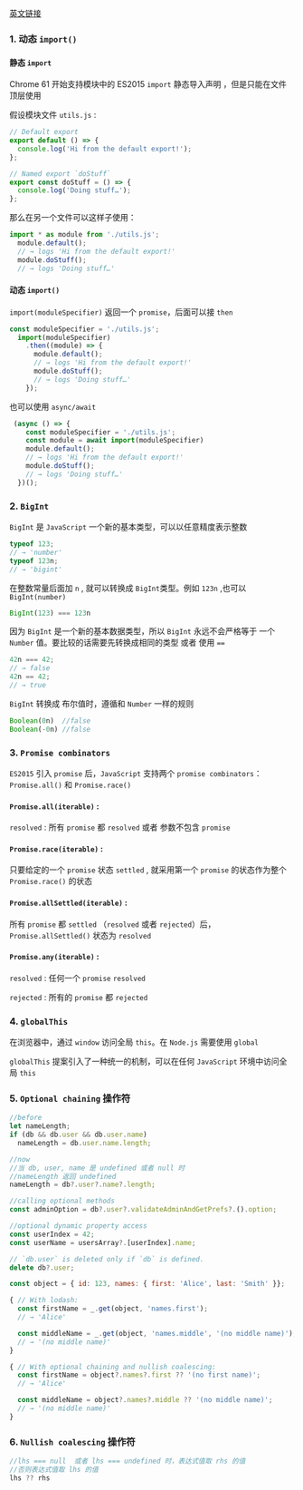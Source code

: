 [英文链接](https://v8.dev/features/tags/es2020)

### 1. 动态 `import()`

#### 静态 `import`

Chrome 61 开始支持模块中的 ES2015 `import` 静态导入声明 ，但是只能在文件顶层使用

假设模块文件 `utils.js` :

```javascript
// Default export
export default () => {
  console.log('Hi from the default export!');
};

// Named export `doStuff`
export const doStuff = () => {
  console.log('Doing stuff…');
};
```

那么在另一个文件可以这样子使用：

```javascript
import * as module from './utils.js';
  module.default();
  // → logs 'Hi from the default export!'
  module.doStuff();
  // → logs 'Doing stuff…'
```



#### 动态 `import()`

`import(moduleSpecifier)` 返回一个 `promise`，后面可以接 `then`

```javascript
const moduleSpecifier = './utils.js';
  import(moduleSpecifier)
    .then((module) => {
      module.default();
      // → logs 'Hi from the default export!'
      module.doStuff();
      // → logs 'Doing stuff…'
    });
```



也可以使用 `async/await`

```javascript
 (async () => {
    const moduleSpecifier = './utils.js';
    const module = await import(moduleSpecifier)
    module.default();
    // → logs 'Hi from the default export!'
    module.doStuff();
    // → logs 'Doing stuff…'
  })();
```



### 2. `BigInt`

`BigInt` 是 `JavaScript` 一个新的基本类型，可以以任意精度表示整数

```javascript
typeof 123;
// → 'number'
typeof 123n;
// → 'bigint'
```



在整数常量后面加 `n` , 就可以转换成 `BigInt`类型。例如 `123n` ,也可以 `BigInt(number)`

```javascript
BigInt(123) === 123n
```



因为 `BigInt` 是一个新的基本数据类型，所以 `BigInt` 永远不会严格等于 一个 `Number` 值。要比较的话需要先转换成相同的类型 或者 使用 `==`

```javascript
42n === 42;
// → false
42n == 42;
// → true
```



`BigInt` 转换成 布尔值时，遵循和 `Number` 一样的规则

```javascript
Boolean(0n)  //false
Boolean(-0n) //false
```



### 3. `Promise combinators`

`ES2015` 引入 `promise` 后，`JavaScript` 支持两个 `promise combinators`：`Promise.all()` 和 `Promise.race()`



#### `Promise.all(iterable)` :

`resolved` :  所有 `promise` 都 `resolved`  或者 参数不包含 `promise`



#### `Promise.race(iterable)` :

只要给定的一个 `promise` 状态 `settled` , 就采用第一个 `promise` 的状态作为整个 `Promise.race()` 的状态



#### `Promise.allSettled(iterable)` :

所有 `promise` 都 `settled` （`resolved` 或者 `rejected`）后，`Promise.allSettled()` 状态为 `resolved` 



#### `Promise.any(iterable)` :

`resolved` : 任何一个 `promise` `resolved`

`rejected` : 所有的 `promise` 都 `rejected`



### 4. `globalThis`

在浏览器中，通过 `window` 访问全局 `this`。在 `Node.js` 需要使用 `global`

`globalThis` 提案引入了一种统一的机制，可以在任何 `JavaScript` 环境中访问全局 `this`



### 5. `Optional chaining` 操作符

```javascript
//before
let nameLength;
if (db && db.user && db.user.name)
  nameLength = db.user.name.length;

//now
//当 db, user, name 是 undefined 或者 null 时
//nameLength 返回 undefined
nameLength = db?.user?.name?.length;

//calling optional methods
const adminOption = db?.user?.validateAdminAndGetPrefs?.().option;

//optional dynamic property access
const userIndex = 42;
const userName = usersArray?.[userIndex].name;

// `db.user` is deleted only if `db` is defined.
delete db?.user;
```



```javascript
const object = { id: 123, names: { first: 'Alice', last: 'Smith' }};

{ // With lodash:
  const firstName = _.get(object, 'names.first');
  // → 'Alice'

  const middleName = _.get(object, 'names.middle', '(no middle name)');
  // → '(no middle name)'
}

{ // With optional chaining and nullish coalescing:
  const firstName = object?.names?.first ?? '(no first name)';
  // → 'Alice'

  const middleName = object?.names?.middle ?? '(no middle name)';
  // → '(no middle name)'
}
```



### 6. `Nullish coalescing` 操作符

```javascript
//lhs === null  或者 lhs === undefined 时，表达式值取 rhs 的值
//否则表达式值取 lhs 的值
lhs ?? rhs
```




